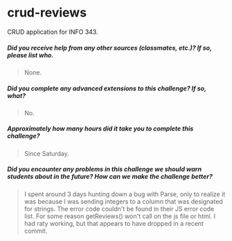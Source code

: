 # crud-reviews
CRUD application for INFO 343.


##### Did you receive help from any other sources (classmates, etc.)? If so, please list who. #####
> None.
##### Did you complete any advanced extensions to this challenge? If so, what? #####
> No.
##### Approximately how many hours did it take you to complete this challenge? #####
> Since Saturday.
##### Did you encounter any problems in this challenge we should warn students about in the future? How can we make the challenge better? #####
> I spent around 3 days hunting down a bug with Parse, only to realize it was because I was sending
integers to a column that was designated for strings. The error code couldn't be found in their JS
error code list. For some reason getReviews() won't call on the js file or html. I had raty
working, but that appears to have dropped in a recent commit.